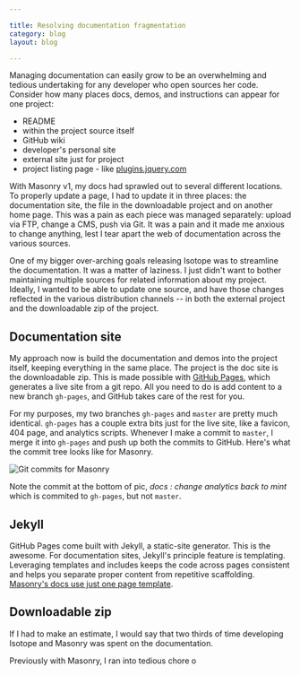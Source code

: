 ```yaml
---

title: Resolving documentation fragmentation
category: blog
layout: blog

---
```


Managing documentation can easily grow to be an overwhelming and tedious undertaking for any developer who open sources her code. Consider how many places docs, demos, and instructions can appear for one project:

+ README
+ within the project source itself
+ GitHub wiki
+ developer's personal site
+ external site just for project
+ project listing page - like [plugins.jquery.com](http://plugins.jquery.com/)

With Masonry v1, my docs had sprawled out to several different locations. To properly update a page, I had to update it in three places: the documentation site, the file in the downloadable project and on another home page. This was a pain as each piece was managed separately: upload via FTP, change a CMS, push via Git. It was a pain and it made me anxious to change anything, lest I tear apart the web of documentation across the various sources.

One of my bigger over-arching goals releasing Isotope was to streamline the documentation. It was a matter of laziness. I just didn't want to bother maintaining multiple sources for related information about my project. Ideally, I wanted to be able to update one source, and have those changes reflected in the various distribution channels -- in both the external project and the downloadable zip of the project.

## Documentation site

My approach now is build the documentation and demos into the project itself, keeping everything in the same place. The project is the doc site is the downloadable zip. This is made possible with [GitHub Pages](http://pages.github.com), which generates a live site from a git repo. All you need to do is add content to a new branch `gh-pages`, and GitHub takes care of the rest for you.

For my purposes, my two branches `gh-pages` and `master` are pretty much identical. `gh-pages` has a couple extra bits just for the live site, like a favicon, 404 page, and analytics scripts. Whenever I make a commit to `master`, I merge it into `gh-pages` and push up both the commits to GitHub. Here's what the commit tree looks like for Masonry.

![Git commits for Masonry](http://i.imgur.com/W3xk1.png)

Note the commit at the bottom of pic, _docs : change analytics back to mint_ which is commited to `gh-pages`, but not `master`.

## Jekyll

GitHub Pages come built with Jekyll, a static-site generator. This is the awesome. For documentation sites, Jekyll's principle feature is templating. Leveraging templates and includes keeps the code across pages consistent and helps you separate proper content from repetitive scaffolding. [Masonry's docs use just one page template](https://github.com/desandro/masonry/blob/61b45b08bf3/_layouts/default.html).


## Downloadable zip



If I had to make an estimate, I would say that two thirds of time developing Isotope and Masonry was spent on the documentation. 

 Previously with Masonry, I ran into tedious chore o

